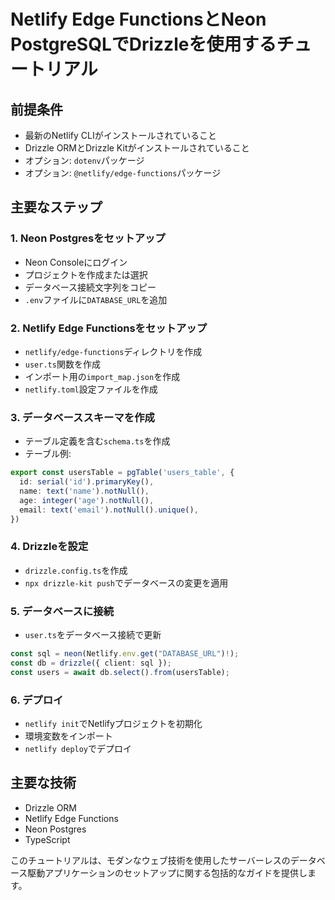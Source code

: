 # Netlify Edge FunctionsとNeon PostgreSQLでDrizzleを使用するチュートリアル

## 前提条件
- 最新のNetlify CLIがインストールされていること
- Drizzle ORMとDrizzle Kitがインストールされていること
- オプション: `dotenv`パッケージ
- オプション: `@netlify/edge-functions`パッケージ

## 主要なステップ

### 1. Neon Postgresをセットアップ
- Neon Consoleにログイン
- プロジェクトを作成または選択
- データベース接続文字列をコピー
- `.env`ファイルに`DATABASE_URL`を追加

### 2. Netlify Edge Functionsをセットアップ
- `netlify/edge-functions`ディレクトリを作成
- `user.ts`関数を作成
- インポート用の`import_map.json`を作成
- `netlify.toml`設定ファイルを作成

### 3. データベーススキーマを作成
- テーブル定義を含む`schema.ts`を作成
- テーブル例:
```typescript
export const usersTable = pgTable('users_table', {
  id: serial('id').primaryKey(),
  name: text('name').notNull(),
  age: integer('age').notNull(),
  email: text('email').notNull().unique(),
})
```

### 4. Drizzleを設定
- `drizzle.config.ts`を作成
- `npx drizzle-kit push`でデータベースの変更を適用

### 5. データベースに接続
- `user.ts`をデータベース接続で更新
```typescript
const sql = neon(Netlify.env.get("DATABASE_URL")!);
const db = drizzle({ client: sql });
const users = await db.select().from(usersTable);
```

### 6. デプロイ
- `netlify init`でNetlifyプロジェクトを初期化
- 環境変数をインポート
- `netlify deploy`でデプロイ

## 主要な技術
- Drizzle ORM
- Netlify Edge Functions
- Neon Postgres
- TypeScript

このチュートリアルは、モダンなウェブ技術を使用したサーバーレスのデータベース駆動アプリケーションのセットアップに関する包括的なガイドを提供します。
